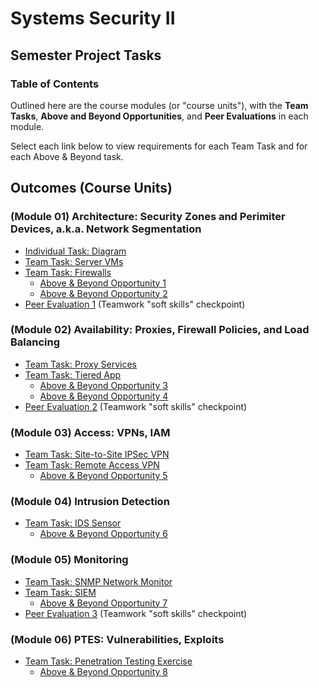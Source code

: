 # Systems Security II
## Semester Project Tasks
### Table of Contents

Outlined here are the course modules (or "course units"),
with the **Team Tasks**, **Above and Beyond Opportunities**, and **Peer Evaluations** in each module.

Select each link below to view requirements for each Team Task and for each Above & Beyond task.

## Outcomes (Course Units)

### (Module 01) Architecture: Security Zones and Perimiter Devices, a.k.a. Network Segmentation
- <a href="diagram/" target="_blank" ref="noopener">Individual Task: Diagram</a>
- <a href="server_vms/" target="_blank" ref="noopener">Team Task: Server VMs</a>
- <a href="firewalls/" target="_blank" ref="noopener">Team Task: Firewalls</a>
  - <a href="ab1/" target="_blank" ref="noopener">Above & Beyond Opportunity 1</a>
  - <a href="ab2/" target="_blank" ref="noopener">Above & Beyond Opportunity 2</a>
- <a href="peer_eval/" target="_blank" ref="noopener">Peer Evaluation 1</a> (Teamwork "soft skills" checkpoint)

### (Module 02) Availability: Proxies, Firewall Policies, and Load Balancing

- <a href="proxy/" target="_blank" ref="noopener">Team Task: Proxy Services</a>
- <a href="tiered_app/" target="_blank" ref="noopener">Team Task: Tiered App</a>
  - <a href="ab3/" target="_blank" ref="noopener">Above & Beyond Opportunity 3</a>
  - <a href="ab4/" target="_blank" ref="noopener">Above & Beyond Opportunity 4</a>
- <a href="peer_eval/" target="_blank" ref="noopener">Peer Evaluation 2</a> (Teamwork "soft skills" checkpoint)

### (Module 03) Access: VPNs, IAM

- <a href="IPSec_VPN/" target="_blank" ref="noopener">Team Task: Site-to-Site IPSec VPN</a>
- <a href="remote_access_vpn/" target="_blank" ref="noopener">Team Task: Remote Access VPN</a>
  - <a href="ab5/" target="_blank" ref="noopener">Above & Beyond Opportunity 5</a>

### (Module 04) Intrusion Detection

- <a href="ids_sensor/" target="_blank" ref="noopener">Team Task: IDS Sensor</a>
  - <a href="ab6/" target="_blank" ref="noopener">Above & Beyond Opportunity 6</a>

### (Module 05) Monitoring

- <a href="SNMP_network_monitor/" target="_blank" ref="noopener">Team Task: SNMP Network Monitor</a>
- <a href="siem/" target="_blank" ref="noopener">Team Task: SIEM</a>
  - <a href="ab7/" target="_blank" ref="noopener">Above & Beyond Opportunity 7</a>
- <a href="peer_eval/" target="_blank" ref="noopener">Peer Evaluation 3</a> (Teamwork "soft skills" checkpoint)

### (Module 06) PTES: Vulnerabilities, Exploits

- <a href="pentest/" target="_blank" ref="noopener">Team Task: Penetration Testing Exercise</a>
  - <a href="ab8/" target="_blank" ref="noopener">Above & Beyond Opportunity 8</a>
